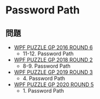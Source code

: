 # Password Path

## 問題
- [WPF PUZZLE GP 2016 ROUND 6](../questions/wpfpgp2016-6.md)
	- 11-12. Password Path
- [WPF PUZZLE GP 2018 ROUND 2](../questions/wpfpgp2018-2.md)
	- 8-9. Password Path
- [WPF PUZZLE GP 2019 ROUND 3](../questions/wpfpgp2019-3.md)
	- 4\. Password Path
- [WPF PUZZLE GP 2020 ROUND 5](../questions/wpfpgp2020-5.md)
	- 1\. Password Path
